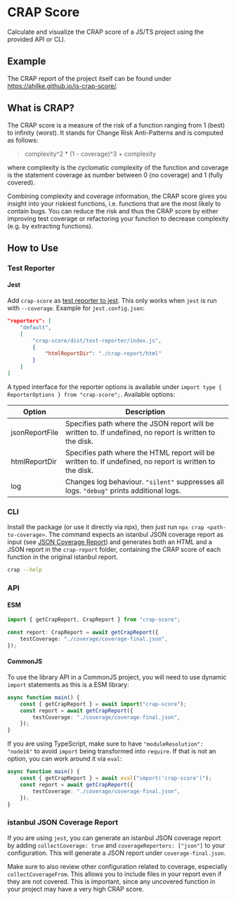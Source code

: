 # CRAP Score

Calculate and visualize the CRAP score of a JS/TS project using the provided API or CLI.

## Example

The CRAP report of the project itself can be found under <https://ahilke.github.io/js-crap-score/>.

## What is CRAP?

The CRAP score is a measure of the risk of a function ranging from 1 (best) to infinity (worst). It stands for Change Risk Anti-Patterns and is computed as follows:

> complexity^2 \* (1 - coverage)^3 + complexity

where complexity is the cyclomatic complexity of the function and coverage is the statement coverage as number between 0 (no coverage) and 1 (fully covered).

Combining complexity and coverage information, the CRAP score gives you insight into your riskiest functions, i.e. functions that are the most likely to contain bugs. You can reduce the risk and thus the CRAP score by either improving test coverage or refactoring your function to decrease complexity (e.g. by extracting functions).

## How to Use

### Test Reporter

#### Jest

Add `crap-score` as [test reporter to jest](https://jestjs.io/docs/configuration#reporters-arraymodulename--modulename-options).
This only works when `jest` is run with `--coverage`. Example for `jest.config.json`:

```json
"reporters": [
    "default",
    [
        "crap-score/dist/test-reporter/index.js",
        {
            "htmlReportDir": "./crap-report/html"
        }
    ]
]
```

A typed interface for the reporter options is available under `import type { ReporterOptions } from "crap-score";`.
Available options:

| Option         | Description                                                                                              |
| -------------- | -------------------------------------------------------------------------------------------------------- |
| jsonReportFile | Specifies path where the JSON report will be written to. If undefined, no report is written to the disk. |
| htmlReportDir  | Specifies path where the HTML report will be written to. If undefined, no report is written to the disk. |
| log            | Changes log behaviour. `"silent"` suppresses all logs. `"debug"` prints additional logs.                 |

### CLI

Install the package (or use it directly via npx), then just run `npx crap <path-to-coverage>`.
The command expects an istanbul JSON coverage report as input (see [JSON Coverage Report](#istanbul-json-coverage-report)) and generates both an HTML and a JSON report in the `crap-report` folder, containing the CRAP score of each function in the original istanbul report.

```sh
crap --help
```

### API

#### ESM

```ts
import { getCrapReport, CrapReport } from "crap-score";

const report: CrapReport = await getCrapReport({
    testCoverage: "./coverage/coverage-final.json",
});
```

#### CommonJS

To use the library API in a CommonJS project, you will need to use dynamic `import` statements as this is a ESM library:

```ts
async function main() {
    const { getCrapReport } = await import("crap-score");
    const report = await getCrapReport({
        testCoverage: "./coverage/coverage-final.json",
    });
}
```

If you are using TypeScript, make sure to have `"moduleResolution": "node16"` to avoid `import` being transformed into `require`. If that is not an option, you can work around it via `eval`:

```ts
async function main() {
    const { getCrapReport } = await eval("import('crap-score')");
    const report = await getCrapReport({
        testCoverage: "./coverage/coverage-final.json",
    });
}
```

### istanbul JSON Coverage Report

If you are using `jest`, you can generate an istanbul JSON coverage report by adding `collectCoverage: true` and `coverageReporters: ["json"]` to your configuration. This will generate a JSON report under `coverage-final.json`.

Make sure to also review other configuration related to coverage, especially `collectCoverageFrom`. This allows you to include files in your report even if they are not covered. This is important, since any uncovered function in your project may have a very high CRAP score.
